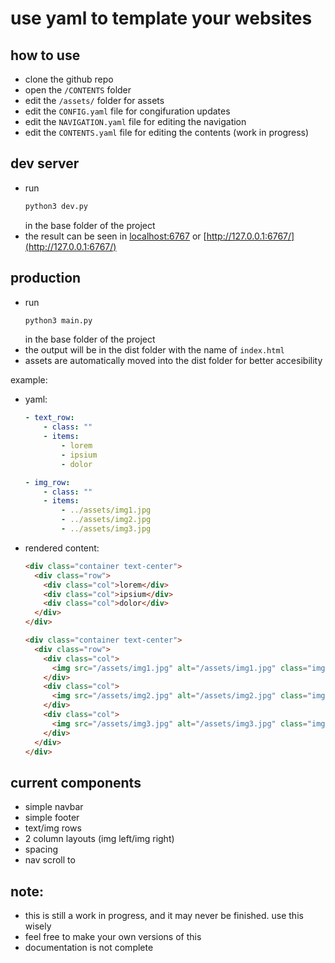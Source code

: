 # use yaml to template your websites

## how to use

- clone the github repo
- open the `/CONTENTS` folder
- edit the `/assets/` folder for assets
- edit the `CONFIG.yaml` file for congifuration updates
- edit the `NAVIGATION.yaml` file for editing the navigation
- edit the `CONTENTS.yaml` file for editing the contents (work in progress)

## dev server

- run
  ```bash
  python3 dev.py
  ```
  in the base folder of the project
- the result can be seen in [localhost:6767](localhost:6767) or [http://127.0.0.1:6767/](http://127.0.0.1:6767/)

## production

- run
  ```bash
  python3 main.py
  ```
  in the base folder of the project
- the output will be in the dist folder with the name of `index.html`
- assets are automatically moved into the dist folder for better accesibility

example:

- yaml:

  ```yaml
  - text_row:
      - class: ""
      - items:
          - lorem
          - ipsium
          - dolor

  - img_row:
      - class: ""
      - items:
          - ../assets/img1.jpg
          - ../assets/img2.jpg
          - ../assets/img3.jpg
  ```

- rendered content:

  ```html
  <div class="container text-center">
    <div class="row">
      <div class="col">lorem</div>
      <div class="col">ipsium</div>
      <div class="col">dolor</div>
    </div>
  </div>

  <div class="container text-center">
    <div class="row">
      <div class="col">
        <img src="/assets/img1.jpg" alt="/assets/img1.jpg" class="img-fluid" />
      </div>
      <div class="col">
        <img src="/assets/img2.jpg" alt="/assets/img2.jpg" class="img-fluid" />
      </div>
      <div class="col">
        <img src="/assets/img3.jpg" alt="/assets/img3.jpg" class="img-fluid" />
      </div>
    </div>
  </div>
  ```

## current components

- simple navbar
- simple footer
- text/img rows
- 2 column layouts (img left/img right)
- spacing
- nav scroll to

## note:

- this is still a work in progress, and it may never be finished. use this wisely
- feel free to make your own versions of this
- documentation is not complete
